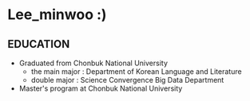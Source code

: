 # Lee_minwoo :)
## EDUCATION
- Graduated from Chonbuk National University
  - the main major : Department of Korean Language and Literature
  - double major : Science Convergence Big Data Department
- Master's program at Chonbuk National University

